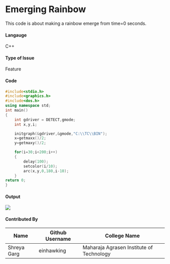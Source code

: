 # Emerging Rainbow
This code is about making a rainbow emerge from time=0 seconds.
#### Langauge
C++
#### Type of Issue
Feature 
#### Code
```C++
#include<stdio.h>
#include<graphics.h>
#include<dos.h>
using namespace std;
int main()
{
    int gdriver = DETECT,gmode;
    int x,y,i;

	initgraph(&gdriver,&gmode,"C:\\TC\\BIN");
	x=getmaxx()/2;
	y=getmaxy()/2;

	for(i=30;i<200;i++)
	{
		delay(100);
		setcolor(i/10);
		arc(x,y,0,180,i-10);
	}
return 0;
}
```
#### Output
![](https://drive.google.com/file/d/1BMZbuWzrROUu0wjm0eleGJzrJbUcl7fH/view?usp=sharing)
#### Contributed By
|Name|Github Username|College Name|
|---|---|---|
|Shreya Garg|einhawking|Maharaja Agrasen Institute of Technology|








